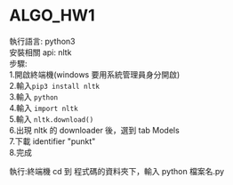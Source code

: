 # ALGO_HW1  
執行語言: python3  
安裝相關 api: nltk  
步驟:  
1.開啟終端機(windows 要用系統管理員身分開啟)  
2.輸入```pip3 install nltk```   
3.輸入 ```python```  
4.輸入 ```import nltk```  
5.輸入 ```nltk.download()```  
6.出現 nltk 的 downloader 後，選到 tab Models  
7.下載 identifier "punkt"  
8.完成  

執行:終端機 cd 到 程式碼的資料夾下，輸入 python 檔案名.py  
